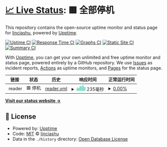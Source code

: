 # [📈 Live Status](https://linciashu.github.io/uptime): <!--live status--> **🟥 全部停机**

This repository contains the open-source uptime monitor and status page for [linciashu](https://linciashu.github.io/uptime), powered by [Upptime](https://github.com/upptime/upptime).

[![Uptime CI](https://github.com/linciashu/uptime/workflows/Uptime%20CI/badge.svg)](https://github.com/linciashu/uptime/actions?query=workflow%3A%22Uptime+CI%22)
[![Response Time CI](https://github.com/linciashu/uptime/workflows/Response%20Time%20CI/badge.svg)](https://github.com/linciashu/uptime/actions?query=workflow%3A%22Response+Time+CI%22)
[![Graphs CI](https://github.com/linciashu/uptime/workflows/Graphs%20CI/badge.svg)](https://github.com/linciashu/uptime/actions?query=workflow%3A%22Graphs+CI%22)
[![Static Site CI](https://github.com/linciashu/uptime/workflows/Static%20Site%20CI/badge.svg)](https://github.com/linciashu/uptime/actions?query=workflow%3A%22Static+Site+CI%22)
[![Summary CI](https://github.com/linciashu/uptime/workflows/Summary%20CI/badge.svg)](https://github.com/linciashu/uptime/actions?query=workflow%3A%22Summary+CI%22)

With [Upptime](https://upptime.js.org), you can get your own unlimited and free uptime monitor and status page, powered entirely by a GitHub repository. We use [Issues](https://github.com/linciashu/uptime/issues) as incident reports, [Actions](https://github.com/linciashu/uptime/actions) as uptime monitors, and [Pages](https://linciashu.github.io/uptime) for the status page.

<!--start: status pages-->
<!-- This summary is generated by Upptime (https://github.com/upptime/upptime) -->
<!-- Do not edit this manually, your changes will be overwritten -->
<!-- prettier-ignore -->
| 链接 | 状态 | 历史 | 响应时间 | 正常运行时间 |
| --- | ------ | ------- | ------------- | ------ |
| <img alt="" src="https://icons.duckduckgo.com/ip3/null.ico" height="13"> reader | 🟥 停机 | [reader.yml](https://github.com/linciashu/uptime/commits/HEAD/history/reader.yml) | <details><summary><img alt="响应时间图像" src="./graphs/reader/response-time-week.png" height="20"> 235毫秒</summary><br><a href="https://linciashu.github.io/uptime/history/reader"><img alt="响应时间 220" src="https://img.shields.io/endpoint?url=https%3A%2F%2Fraw.githubusercontent.com%2Flinciashu%2Fuptime%2FHEAD%2Fapi%2Freader%2Fresponse-time.json"></a><br><a href="https://linciashu.github.io/uptime/history/reader"><img alt="24 小时响应时间 294" src="https://img.shields.io/endpoint?url=https%3A%2F%2Fraw.githubusercontent.com%2Flinciashu%2Fuptime%2FHEAD%2Fapi%2Freader%2Fresponse-time-day.json"></a><br><a href="https://linciashu.github.io/uptime/history/reader"><img alt="7 天正常运行时间 235" src="https://img.shields.io/endpoint?url=https%3A%2F%2Fraw.githubusercontent.com%2Flinciashu%2Fuptime%2FHEAD%2Fapi%2Freader%2Fresponse-time-week.json"></a><br><a href="https://linciashu.github.io/uptime/history/reader"><img alt="30天的正常运行时间 206" src="https://img.shields.io/endpoint?url=https%3A%2F%2Fraw.githubusercontent.com%2Flinciashu%2Fuptime%2FHEAD%2Fapi%2Freader%2Fresponse-time-month.json"></a><br><a href="https://linciashu.github.io/uptime/history/reader"><img alt="1年的正常运行时间 220" src="https://img.shields.io/endpoint?url=https%3A%2F%2Fraw.githubusercontent.com%2Flinciashu%2Fuptime%2FHEAD%2Fapi%2Freader%2Fresponse-time-year.json"></a></details> | <details><summary><a href="https://linciashu.github.io/uptime/history/reader">0.00%</a></summary><a href="https://linciashu.github.io/uptime/history/reader"><img alt="正常运行时间 33.71%" src="https://img.shields.io/endpoint?url=https%3A%2F%2Fraw.githubusercontent.com%2Flinciashu%2Fuptime%2FHEAD%2Fapi%2Freader%2Fuptime.json"></a><br><a href="https://linciashu.github.io/uptime/history/reader"><img alt="24 小时正常运行时间 0.00%" src="https://img.shields.io/endpoint?url=https%3A%2F%2Fraw.githubusercontent.com%2Flinciashu%2Fuptime%2FHEAD%2Fapi%2Freader%2Fuptime-day.json"></a><br><a href="https://linciashu.github.io/uptime/history/reader"><img alt="7 天正常运行时间 0.00%" src="https://img.shields.io/endpoint?url=https%3A%2F%2Fraw.githubusercontent.com%2Flinciashu%2Fuptime%2FHEAD%2Fapi%2Freader%2Fuptime-week.json"></a><br><a href="https://linciashu.github.io/uptime/history/reader"><img alt="30天的正常运行时间 0.00%" src="https://img.shields.io/endpoint?url=https%3A%2F%2Fraw.githubusercontent.com%2Flinciashu%2Fuptime%2FHEAD%2Fapi%2Freader%2Fuptime-month.json"></a><br><a href="https://linciashu.github.io/uptime/history/reader"><img alt="1年的正常运行时间 33.71%" src="https://img.shields.io/endpoint?url=https%3A%2F%2Fraw.githubusercontent.com%2Flinciashu%2Fuptime%2FHEAD%2Fapi%2Freader%2Fuptime-year.json"></a></details>

<!--end: status pages-->

[**Visit our status website →**](https://linciashu.github.io/uptime)

## 📄 License

- Powered by: [Upptime](https://github.com/upptime/upptime)
- Code: [MIT](./LICENSE) © [linciashu](https://linciashu.github.io/uptime)
- Data in the `./history` directory: [Open Database License](https://opendatacommons.org/licenses/odbl/1-0/)
